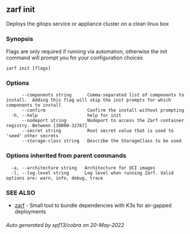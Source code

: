 ## zarf init

Deploys the gitops service or appliance cluster on a clean linux box

### Synopsis

Flags are only required if running via automation, otherwise the init command will prompt you for your configuration choices

```
zarf init [flags]
```

### Options

```
      --components string      Comma-separated list of components to install.  Adding this flag will skip the init prompts for which components to install
      --confirm                Confirm the install without prompting
  -h, --help                   help for init
      --nodeport string        Nodeport to access the Zarf container registry. Between [30000-32767]
      --secret string          Root secret value that is used to 'seed' other secrets
      --storage-class string   Describe the StorageClass to be used
```

### Options inherited from parent commands

```
  -a, --architecture string   Architecture for OCI images
  -l, --log-level string      Log level when running Zarf. Valid options are: warn, info, debug, trace
```

### SEE ALSO

* [zarf](zarf.md)	 - Small tool to bundle dependencies with K3s for air-gapped deployments

###### Auto generated by spf13/cobra on 20-May-2022
